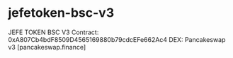 # jefetoken-bsc-v3

JEFE TOKEN BSC V3
Contract: 0xA807Cb4bdF8509D4565169880b79cdcEFe662Ac4
DEX: Pancakeswap v3  [pancakeswap.finance]
